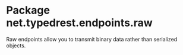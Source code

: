 # Package net.typedrest.endpoints.raw

Raw endpoints allow you to transmit binary data rather than serialized objects.
